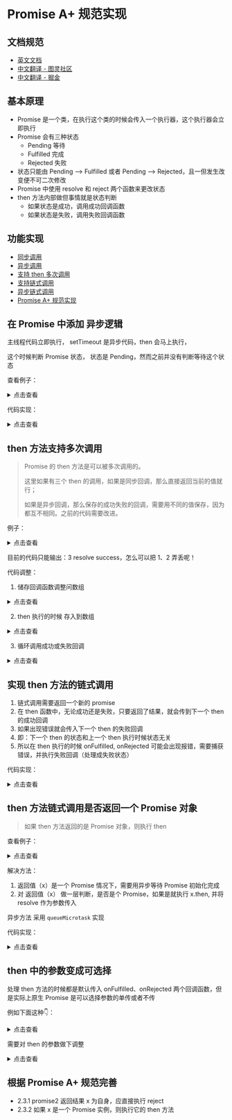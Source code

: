 # Promise A+ 规范实现

## 文档规范

- [英文文档](https://promisesaplus.com/)
- [中文翻译 - 图灵社区](https://www.ituring.com.cn/article/66566)
- [中文翻译 - 掘金](https://juejin.im/post/5b6161e6f265da0f8145fb72)

## 基本原理

- Promise 是一个类，在执行这个类的时候会传入一个执行器，这个执行器会立即执行
- Promise 会有三种状态
    - Pending 等待
    - Fulfilled 完成
    - Rejected 失败
- 状态只能由 Pending --> Fulfilled 或者 Pending --> Rejected，且一但发生改变便不可二次修改
- Promise 中使用 resolve 和 reject 两个函数来更改状态
- then 方法内部做但事情就是状态判断
    - 如果状态是成功，调用成功回调函数
    - 如果状态是失败，调用失败回调函数

## 功能实现

- [同步调用](/src/easy.js)
- [异步调用](/src/easy-async.js)
- [支持 then 多次调用](/src/easy-many.js)
- [支持链式调用](/src/easy-chain.js)
- [异步链式调用](/src/easy-chain-async.js)
- [Promise A+ 规范实现](/src/promise.js)

## 在 Promise 中添加 异步逻辑

主线程代码立即执行， setTimeout 是异步代码，then 会马上执行，

这个时候判断 Promise 状态， 状态是 Pending，然而之前并没有判断等待这个状态

查看例子：

<details><summary>点击查看</summary>

```js
const Promise = require('./src/easy.js')
const promise = new Promise((resolve, reject) => {
  setTimeout(() => {
    resolve('success')
  }, 2000);
})

promise.then(value => {
  console.log('resolve', value)
}, reason => {
  console.log('reject', reason)
})
```

</details>

代码实现：

<details><summary>点击查看</summary>

```js
// resolvedCallbacks 存储成功的函数
this.resolvedCallbacks = null

// rejectedCallbacks 存储失败的函数
this.rejectedCallbacks = null


then(onFulfilled, onRejected)
{
  if (this.state === RESOLVED) {
    // 成功状态的调用
    onFulfilled(this.value)
  }

  if (this.state === REJECTED) {
    // 失败状态的调用
    onRejected(this.reason)
  }

  // === 新增 ===
  // 当 Promise 状态为等待中（pending）时，
  if (this.state === PENDING) {
    // 存入成功函数
    this.resolvedCallbacks = onFulfilled

    // 存入失败函数
    this.rejectedCallbacks = onRejected
  }
}
```

</details>

## then 方法支持多次调用

> Promise 的 then 方法是可以被多次调用的。
>
> 这里如果有三个 then 的调用，如果是同步回调，那么直接返回当前的值就行；
>
> 如果是异步回调，那么保存的成功失败的回调，需要用不同的值保存，因为都互不相同。之前的代码需要改进。


例子：

<details><summary>点击查看</summary>

```js
const Promise = require('/src/easy-async')
const promise = new Promise((resolve, reject) => {
  setTimeout(() => {
    resolve('success')
  }, 2000);
})

promise.then(value => {
  console.log(1)
  console.log('resolve', value)
})

promise.then(value => {
  console.log(2)
  console.log('resolve', value)
})

promise.then(value => {
  console.log(3)
  console.log('resolve', value)
})
```

</details>

目前的代码只能输出：3 resolve success，怎么可以把 1、2 弄丢呢！

代码调整：

1. 储存回调函数调整问数组

<details><summary>点击查看</summary>

```js
// 存储成功的函数
// this.resolvedCallbacks = null
this.resolvedCallbacks = []

// 存储失败的函数
// this.rejectedCallbacks = null
this.rejectedCallbacks = []
```

</details>

2. then 执行的时候 存入到数组

<details><summary>点击查看</summary>

```js
  /**
 * then 方法接收两个参数 onFulfilled 和 onFulfilled
 * @param onFulfilled 成功状态的调用
 * @param onRejected  失败状态的调用
 */
then(onFulfilled, onRejected)
{
  if (this.state === RESOLVED) {
    // 成功状态的调用
    onFulfilled(this.value)
  }

  if (this.state === REJECTED) {
    // 失败状态的调用
    onRejected(this.reason)
  }

  // 当 Promise 状态为等待中（pending）时，
  if (this.state === PENDING) {
    // 存入成功函数
    this.resolvedCallbacks.push(() => {
      onFulfilled(this.value)
    })

    // 存入失败函数
    this.rejectedCallbacks.push(() => {
      onRejected(this.reason)
    })
  }
}
```

</details>

3. 循环调用成功或失败回调

<details><summary>点击查看</summary>

```js
// 成功函数
const resolve = (value) => {
  if (this.state === PENDING) {
    this.state = RESOLVED
    this.value = value
    // 执行所有的回调函数
    this.resolvedCallbacks.forEach(fn => fn())
  }
}

// 失败函数
const reject = (reason) => {
  if (this.state === PENDING) {
    this.state = REJECTED
    this.reason = reason
    // 执行所有的回调函数
    this.rejectedCallbacks.forEach(fn => fn())
  }
}

```

</details>

## 实现 then 方法的链式调用

1. 链式调用需要返回一个新的 promise
2. 在 then 函数中，无论成功还是失败，只要返回了结果，就会传到下一个 then 的成功回调
3. 如果出现错误就会传入下一个 then 的失败回调
4. 即：下一个 then 的状态和上一个 then 执行时候状态无关
5. 所以在 then 执行的时候 onFulfilled, onRejected 可能会出现报错，需要捕获错误，并执行失败回调（处理成失败状态）

代码实现：

<details><summary>点击查看</summary>

```js
  /**
 * then 方法接收两个参数 onFulfilled 和 onFulfilled
 * @param onFulfilled 成功状态的调用
 * @param onRejected  失败状态的调用
 */
then(onFulfilled, onRejected)
{
  /**
   * 链式调用需要返回一个新的 promise
   * 在 then 函数中，无论成功还是失败，只要返回了结果就会传到下一个 then 的成功回调
   * 如果出现错误就会传入下一个 then 的失败回调
   * 即：下一个 then 的状态和上一个 then 执行时候状态无关
   * 所以在 then 执行的时候 onFulfilled, onRejected 可能会出现报错，需要捕获错误，并执行失败回调（处理成失败状态）
   */
  return new Promise((resolve, reject) => {
    if (this.state === RESOLVED) {
      // 成功状态的调用
      try {
        // 为了链式调用，需要获取 onFulfilled 函数执行的返回值，通过 resolve 返回
        const x = onFulfilled(this.value)
        resolve(x)
      } catch (error) {
        reject(error)
      }
    }

    if (this.state === REJECTED) {
      // 失败状态的调用
      try {
        // 为了链式调用，需要获取 onRejected 函数执行的返回值，通过 resolve 返回
        const x = onRejected(this.reason)
        resolve(x)
      } catch (e) {
        reject(e)
      }
    }

    /**
     * 当 Promise 状态为等待中（pending）时，大多数是异步情况下
     * 将 onFulfilled 和 onRejected 存入对应的回调队列
     * 到执行到异步的回调函数时，会执行 resolve 或 reject 静态方法，然后循环执行存储的回调队列
     */
    if (this.state === PENDING) {
      // 存入成功函数
      this.resolvedCallbacks.push(() => {
        try {
          onFulfilled(this.value)
        } catch (e) {
          reject(e)
        }
      })

      // 存入失败函数
      this.rejectedCallbacks.push(() => {
        try {
          onRejected(this.reason)
        } catch (e) {
          reject(e)
        }
      })
    }
  })
}
```

</details>

## then 方法链式调用是否返回一个 Promise 对象

> 如果 then 方法返回的是 Promise 对象，则执行 then


查看例子：

<details><summary>点击查看</summary>

```js
const promise = new Promise((resolve, reject) => {
  resolve(100)
})
const p1 = promise.then(value => {
  console.log(value)
  return p1
})

```

</details>


解决方法：

1. 返回值（x）是一个 Promise 情况下，需要用异步等待 Promise 初始化完成
2. 对 返回值（x） 做一层判断，是否是个 Promise，如果是就执行 x.then, 并将 resolve 作为参数传入

异步方法 采用 `queueMicrotask` 实现

代码实现：

<details><summary>点击查看</summary>

```js
/**
 * 异步工具方法
 */
function nextTick(fn) {
  window.queueMicrotask(fn)
}


then(onFulfilled, onRejected)
{

  return new Promise((resolve, reject) => {
    // 成功状态的调用
    if (this.state === RESOLVED) {
      // 如果 x 是个 Promise 需要用异步等待 x 初始化完成
      nextTick(() => {
        try {
          // 为了链式调用，需要获取 onFulfilled 函数执行的返回值，通过 resolve 返回
          const x = onFulfilled(this.value)

          // 对 x 做一层判断，是否是个 Promise，如果是就执行 x.then, 并将 resolve 作为参数传入
          x.then ? x.then(resolve) : resolve(x)
        } catch (error) {
          reject(error)
        }
      })

    }

    // 失败状态的调用
    if (this.state === REJECTED) {
      // 如果 x 是个 Promise 需要用异步等待 x 初始化完成
      nextTick(() => {
        try {
          // 为了链式调用，需要获取 onRejected 函数执行的返回值，通过 resolve 返回
          const x = onRejected(this.reason)

          // 对 x 做一层判断，是否是个 Promise，如果是就执行 x.then, 并将 resolve 作为参数传入
          x.then ? x.then(resolve) : resolve(x)
        } catch (e) {
          reject(e)
        }
      })
    }

    if (this.state === PENDING) {
      // 存入成功回调函数
      this.resolvedCallbacks.push(() => {
        try {
          const x = onFulfilled(this.value)

          // 对 x 做一层判断，是否是个 Promise，如果是就执行 x.then, 并将 resolve 作为参数传入
          x.then ? x.then(resolve) : resolve(x)
        } catch (e) {
          reject(e)
        }
      })

      // 存入失败函数
      this.rejectedCallbacks.push(() => {
        try {
          const x = onFulfilled(this.value)

          // 对 x 做一层判断，是否是个 Promise，如果是就执行 x.then, 并将 resolve 作为参数传入
          x.then ? x.then(resolve) : resolve(x)
        } catch (e) {
          reject(e)
        }
      })
    }
  })
}
```

</details>

## then 中的参数变成可选择

处理 then 方法的时候都是默认传入 onFulfilled、onRejected 两个回调函数，但是实际上原生 Promise 是可以选择参数的单传或者不传

例如下面这种👇：

<details><summary>点击查看</summary>

```js
const promise = new Promise((resolve, reject) => {
  resolve(100)
})

promise
  .then()
  .then()
  .then()
  .then(value => console.log(value))

// 输出 100
```

</details>


需要对 then 的参数做下调整

<details><summary>点击查看</summary>

```js
then(onFulfilled, onRejected)
{
  // then 中的参数变成可选择，如果没有就默认添加
  onFulfilled = isFunction(onFulfilled) ? onRejected : (v) => v
  onRejected = isFunction(onRejected) ? onRejected : (r) => {throw r}

  // ...
}
```

</details>

## 根据 Promise A+ 规范完善

- 2.3.1 promise2 返回结果 x 为自身，应直接执行 reject
- 2.3.2 如果 x 是一个 Promise 实例，则执行它的 then 方法






